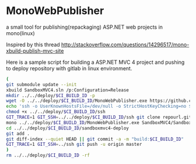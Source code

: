 MonoWebPublisher
================

a small tool for publishing(repackaging) ASP.NET web projects in mono(linux)

Inspired by this thread http://stackoverflow.com/questions/14296517/mono-xbuild-publish-mvc-site

Here is a sample script for building a ASP.NET MVC 4 project and pushing to deploy repository with gitlab in linux environment.
```bash
(
git submodule update --init
xbuild SandboxMVC4.sln /p:Configuration=Release
mkdir ../../deploy/$CI_BUILD_ID -p
wget -O ../../deploy/$CI_BUILD_ID/MonoWebPublisher.exe https://github.com/z-ji/MonoWebPublisher/releases/download/v0.1/MonoWebPublisher.exe
echo 'ssh -o UserKnownHostsFile=/dev/null -o StrictHostKeyChecking=no $*' > ../../deploy/$CI_BUILD_ID/ssh
chmod +x ../../deploy/$CI_BUILD_ID/ssh
GIT_TRACE=1 GIT_SSH=../../deploy/$CI_BUILD_ID/ssh git clone repourl.git ../../deploy/$CI_BUILD_ID/sandboxmvc4-deploy
mono ../../deploy/$CI_BUILD_ID/MonoWebPublisher.exe SandboxMVC4/SandboxMVC4.csproj ../../deploy/$CI_BUILD_ID/sandboxmvc4-deploy
cd ../../deploy/$CI_BUILD_ID/sandboxmvc4-deploy
git add .
git diff-index --quiet HEAD || git commit -a -m "build:$CI_BUILD_ID"
GIT_TRACE=1 GIT_SSH=../ssh git push -u origin master
)
rm ../../deploy/$CI_BUILD_ID -rf
```
